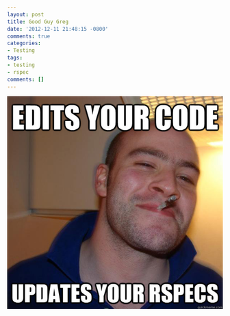 ```yaml
---
layout: post
title: Good Guy Greg
date: '2012-12-11 21:48:15 -0800'
comments: true
categories:
- Testing
tags:
- testing
- rspec
comments: []
---
```


![Edits your code, updates your Rspecs](/images/posts/ggg-updates-rspecs.jpg "Edits your code, updates your Rspecs")
